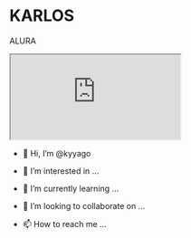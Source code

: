 # KARLOS
ALURA
<iframe src="https://editor.p5js.org/karlos.reinecke/full/n2Vlx0xME"></iframe>

- 👋 Hi, I’m @kyyago

- 👀 I’m interested in ...

- 🌱 I’m currently learning ...

- 💞️ I’m looking to collaborate on ...

- 📫 How to reach me ...

